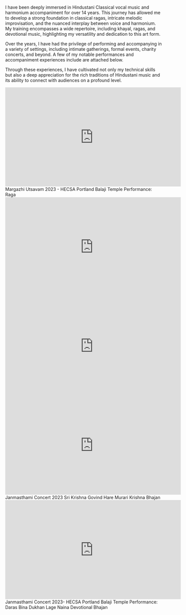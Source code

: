 I have been deeply immersed in Hindustani Classical vocal music and harmonium accompaniment for over 14 years. This journey has allowed me to develop a strong foundation in classical ragas, intricate melodic improvisation, and the nuanced interplay between voice and harmonium. My training encompasses a wide repertoire, including khayal, ragas, and devotional music, highlighting my versatility and dedication to this art form.

Over the years, I have had the privilege of performing and accompanying in a variety of settings, including intimate gatherings, formal events, charity concerts, and beyond. A few of my notable performances and accompaniment experiences include are attached below.

Through these experiences, I have cultivated not only my technical skills but also a deep appreciation for the rich traditions of Hindustani music and its ability to connect with audiences on a profound level.


<iframe width="560" height="315" src="https://www.youtube.com/embed/XpCLo4sqG_8?si=LNOU9gqmIyDefPyI" title="YouTube video player" frameborder="0" allow="accelerometer; autoplay; clipboard-write; encrypted-media; gyroscope; picture-in-picture; web-share" referrerpolicy="strict-origin-when-cross-origin" allowfullscreen></iframe>
Margazhi Utsavam 2023 - HECSA Portland Balaji Temple
Performance: Raga 

<iframe width="560" height="315" src="https://www.youtube.com/embed/91fqWn5zivI?si=7GUswBC_0RDonpNE" title="YouTube video player" frameborder="0" allow="accelerometer; autoplay; clipboard-write; encrypted-media; gyroscope; picture-in-picture; web-share" referrerpolicy="strict-origin-when-cross-origin" allowfullscreen></iframe>

<iframe width="560" height="315" src="https://www.youtube.com/embed/NSdIPDqmu70?si=frRLW6KlKOr4yi7q" title="YouTube video player" frameborder="0" allow="accelerometer; autoplay; clipboard-write; encrypted-media; gyroscope; picture-in-picture; web-share" referrerpolicy="strict-origin-when-cross-origin" allowfullscreen></iframe>



<iframe width="560" height="315" src="https://www.youtube.com/embed/ejPa_-_jFHE?si=_iWDunTf5-eFGNlS" title="YouTube video player" frameborder="0" allow="accelerometer; autoplay; clipboard-write; encrypted-media; gyroscope; picture-in-picture; web-share" referrerpolicy="strict-origin-when-cross-origin" allowfullscreen></iframe>
Janmasthami Concert 2023
Sri Krishna Govind Hare Murari Krishna Bhajan

<iframe width="560" height="315" src="https://www.youtube.com/embed/gJoOLUvRI68?si=Ynjollw0qD8Z8gM_" title="YouTube video player" frameborder="0" allow="accelerometer; autoplay; clipboard-write; encrypted-media; gyroscope; picture-in-picture; web-share" referrerpolicy="strict-origin-when-cross-origin" allowfullscreen></iframe>
Janmasthami Concert 2023- HECSA Portland Balaji Temple
Performance: Daras Bina Dukhan Lage Naina Devotional Bhajan


